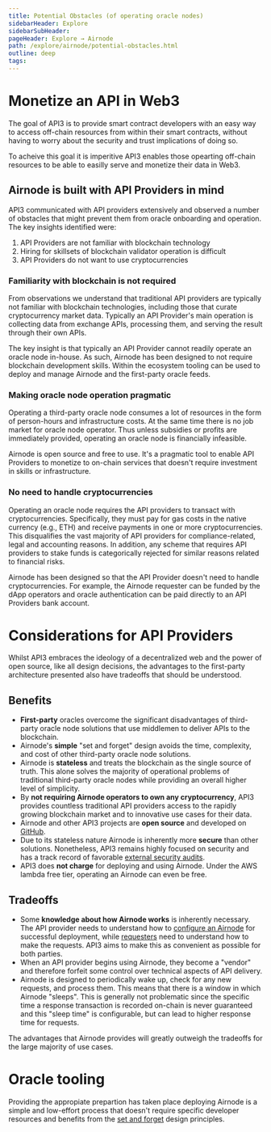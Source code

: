 ```yaml
---
title: Potential Obstacles (of operating oracle nodes)
sidebarHeader: Explore
sidebarSubHeader:
pageHeader: Explore → Airnode
path: /explore/airnode/potential-obstacles.html
outline: deep
tags:
---
```


<PageHeader/>

<SearchHighlight/>

# Monetize an API in Web3

The goal of API3 is to provide smart contract developers with an easy way to
access off-chain resources from within their smart contracts, without having to
worry about the security and trust implications of doing so.

To acheive this goal it is imperitive API3 enables those opearting off-chain
resources to be able to easilly serve and monetize their data in Web3.

## Airnode is built with API Providers in mind

API3 communicated with API providers extensively and observed a number of
obstacles that might prevent them from oracle onboarding and operation. The key
insights identified were:

1. API Providers are not familiar with blockchain technology
2. Hiring for skillsets of blockchain validator operation is difficult
3. API Providers do not want to use cryptocurrencies

### Familiarity with blockchain is not required

From observations we understand that traditional API providers are typically not
familiar with blockchain technologies, including those that curate
cryptocurrency market data. Typically an API Provider's main operation is
collecting data from exchange APIs, processing them, and serving the result
through their own APIs.

The key insight is that typically an API Provider cannot readily operate an
oracle node in-house. As such, Airnode has been designed to not require
blockchain development skills. Within the ecosystem tooling can be used to
deploy and manage Airnode and the first-party oracle feeds.

### Making oracle node operation pragmatic

Operating a third-party oracle node consumes a lot of resources in the form of
person-hours and infrastructure costs. At the same time there is no job market
for oracle node operator. Thus unless subsidies or profits are immediately
provided, operating an oracle node is financially infeasible.

Airnode is open source and free to use. It's a pragmatic tool to enable API
Providers to monetize to on-chain services that doesn't require investment in
skills or infrastructure.

<!--Even if some API provider were to obtain the specific know-how
needed by hiring the few node operators that are available, this would not be a
scalable solution.-->

### No need to handle cryptocurrencies

Operating an oracle node requires the API providers to transact with
cryptocurrencies. Specifically, they must pay for gas costs in the native
currency (e.g., ETH) and receive payments in one or more cryptocurrencies. This
disqualifies the vast majority of API providers for compliance-related, legal
and accounting reasons. In addition, any scheme that requires API providers to
stake funds is categorically rejected for similar reasons related to financial
risks.

Airnode has been designed so that the API Provider doesn't need to handle
cryptocurrencies. For example, the Airnode requester can be funded by the dApp
operators and oracle authentication can be paid directly to an API Providers
bank account.

# Considerations for API Providers

Whilst API3 embraces the ideology of a decentralized web and the power of open
source, like all design decisions, the advantages to the first-party
architecture presented also have tradeoffs that should be understood.

<!--

Although the potential barriers might seem off-putting at first, there are
several compelling reasons for which it is still worth considering operating an
oracle node.

::: info Learn more

Read more about them (in this
article)["/explore/airnode/why-first-party-oracles.md"]

:::
-->
<!--
API3 embraces the ideology of a decentralized web and the power of open source.

Furthermore it believes that the
[oracle problem is ill-posed](https://medium.com/api3/the-api-connectivity-problem-bd7fa0420636)<ExternalLinkImage/>
and instead, the problem to be solved is how to connect APIs to the blockchain.
Airnode is a first-party oracle solution that addresses this problem. Like all
design decisions, however, the advantages presented below have tradeoffs that
should be understood.
-->

## Benefits

- **First-party** oracles overcome the significant disadvantages of third-party
  oracle node solutions that use middlemen to deliver APIs to the blockchain.
- Airnode's **simple** "set and forget" design avoids the time, complexity, and
  cost of other third-party oracle node solutions.
- Airnode is **stateless** and treats the blockchain as the single source of
  truth. This alone solves the majority of operational problems of traditional
  third-party oracle nodes while providing an overall higher level of
  simplicity.
- By **not requiring Airnode operators to own any cryptocurrency**, API3
  provides countless traditional API providers access to the rapidly growing
  blockchain market and to innovative use cases for their data.
  <!--To
  enable this, Airnode protocols are designed in way that requesters (contracts
  making the requests) specify a sponsor (account that sponsors the transaction)
  to pay for the response transaction.-->
- Airnode and other API3 projects are **open source** and developed on
  [GitHub](https://github.com/api3dao)<ExternalLinkImage/>.
- Due to its stateless nature Airnode is inherently more **secure** than other
  solutions. Nonetheless, API3 remains highly focused on security and has a
  track record of favorable
  [external security audits](https://github.com/api3dao/api3-dao/tree/main/reports)<ExternalLinkImage/>.
- API3 does **not charge** for deploying and using Airnode. Under the AWS lambda
  free tier, operating an Airnode can even be free.

## Tradeoffs

- Some **knowledge about how Airnode works** is inherently necessary. The API
  provider needs to understand how to
  [configure an Airnode](/reference/airnode/latest/understand/configuring.md)
  for successful deployment, while
  [requesters](/reference/airnode/latest/concepts/requester.md) need to
  understand how to make the requests. API3 aims to make this as convenient as
  possible for both parties.
- When an API provider begins using Airnode, they become a "vendor" and
  therefore forfeit some control over technical aspects of API delivery.
- Airnode is designed to periodically wake up, check for any new requests, and
  process them. This means that there is a window in which Airnode "sleeps".
  This is generally not problematic since the specific time a response
  transaction is recorded on-chain is never guaranteed and this "sleep time" is
  configurable, but can lead to higher response time for requests.

The advantages that Airnode provides will greatly outweigh the tradeoffs for the
large majority of use cases.

# Oracle tooling

Providing the appropiate prepartion has taken place deploying Airnode is a
simple and low-effort process that doesn't require specific developer resources
and benefits from the [set and forget]() design principles.
